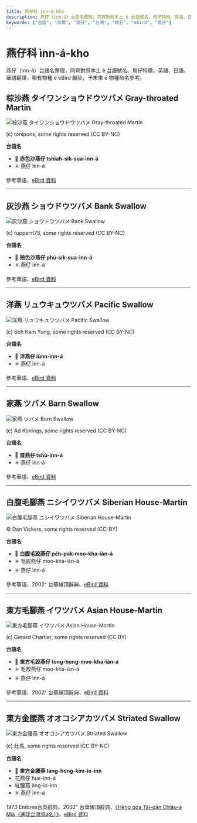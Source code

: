 ```yaml
---
title: 燕仔科 ìnn-á-kho
description: 燕仔（ìnn-á）台語名整理，同齊對照本土 ê 台語號名、鳥仔特徵、英語、日語、華語翻譯，嘛有物種 ê eBird 網址，予未來 ê 物種命名參考。
keywords: ["台語", "鳥類", "鳥仔", "台灣", "鳥名", "eBird", "燕仔"]
---
```


# 燕仔科 ìnn-á-kho

燕仔（ìnn-á）台語名整理，同齊對照本土 ê 台語號名、鳥仔特徵、英語、日語、華語翻譯，嘛有物種 ê eBird 網址，予未來 ê 物種命名參考。

## 棕沙燕 タイワンショウドウツバメ Gray-throated Martin

![棕沙燕 タイワンショウドウツバメ Gray-throated Martin](https://inaturalist-open-data.s3.amazonaws.com/photos/56546388/medium.jpg)

(c) tonipons, some rights reserved (CC BY-NC)

**台語名**

- 🎯 **赤色沙燕仔 tshiah-sik-sua-ìnn-á**
- ✳️ 燕仔 ìnn-á

參考華語、[eBird 資料](https://ebird.org/species/gytmar1)

---

## 灰沙燕 ショウドウツバメ Bank Swallow

![灰沙燕 ショウドウツバメ Bank Swallow](https://inaturalist-open-data.s3.amazonaws.com/photos/165349740/medium.jpg)

(c) rupperrt78, some rights reserved (CC BY-NC)

**台語名**

- 🎯 **殕色沙燕仔 phú-sik-sua-ìnn-á**
- ✳️ 燕仔 ìnn-á

參考華語、[eBird 資料](https://ebird.org/species/banswa)

---

## 洋燕 リュウキュウツバメ Pacific Swallow

![洋燕 リュウキュウツバメ Pacific Swallow](https://inaturalist-open-data.s3.amazonaws.com/photos/21313086/medium.jpeg)

(c) Soh Kam Yung, some rights reserved (CC BY-NC)

**台語名**

- 🎯 **洋燕仔 iûnn-ìnn-á**
- ✳️ 燕仔 ìnn-á

參考華語、[eBird 資料](https://ebird.org/species/pacswa1)

---

## 家燕 ツバメ Barn Swallow

![家燕 ツバメ Barn Swallow](https://inaturalist-open-data.s3.amazonaws.com/photos/122469139/medium.jpg)

(c) Ad Konings, some rights reserved (CC BY-NC)

**台語名**

- 🎯 **厝燕仔 tshù-ìnn-á**
- ✳️ 燕仔 ìnn-á

參考華語、[eBird 資料](https://ebird.org/species/barswa)

---

## 白腹毛腳燕 ニシイワツバメ Siberian House-Martin

![白腹毛腳燕 ニシイワツバメ Siberian House-Martin](https://inaturalist-open-data.s3.amazonaws.com/photos/459061250/medium.jpg)

© Dan Vickers, some rights reserved (CC-BY)

**台語名**

- 🎯 **白腹毛跤燕仔 pe̍h-pak-moo-kha-iàn-á**
- ✳️ 毛跤燕仔 moo-kha-iàn-á
- ✳️ 燕仔 ìnn-á

參考華語、2002⁺ 台華線頂辭典、[eBird 資料](https://ebird.org/species/comhom2)

---

## 東方毛腳燕 イワツバメ Asian House-Martin

![東方毛腳燕 イワツバメ Asian House-Martin](https://inaturalist-open-data.s3.amazonaws.com/photos/101435199/medium.jpg)

(c) Gerard Chartier, some rights reserved (CC BY)

**台語名**

- 🎯 **東方毛跤燕仔 tong-hong-moo-kha-iàn-á**
- ✳️ 毛跤燕仔 moo-kha-iàn-á
- ✳️ 燕仔 ìnn-á

參考華語、2002⁺ 台華線頂辭典、[eBird 資料](https://ebird.org/species/ashmar1)

---

## 東方金腰燕 オオコシアカツバメ Striated Swallow

![東方金腰燕 オオコシアカツバメ Striated Swallow](https://inaturalist-open-data.s3.amazonaws.com/photos/30639270/medium.jpeg)

(c) 灶馬, some rights reserved (CC BY-NC)

**台語名**

- 🎯 **東方金腰燕 tang-hong-kim-io-ìnn**
- 花燕仔 hue-ìnn-á
- 紅腰燕 âng-io-ìnn
- ✳️ 燕仔 ìnn-á

1973 Embree台英辭典、2002⁺ 台華線頂辭典、[《Hêng góa Tâi-oân Chiáu-á Miâ（還我台灣鳥á名）》](https://siaulahjih.github.io/TaiOanChiauA/)、[eBird 資料](https://ebird.org/species/strswa2)
